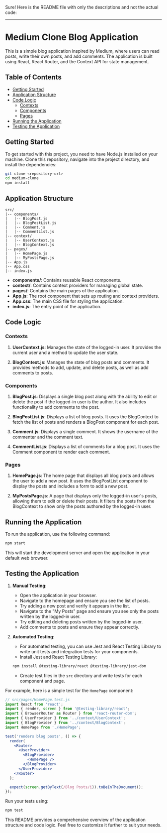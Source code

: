 Sure! Here is the README file with only the descriptions and not the actual code:

---

# Medium Clone Blog Application

This is a simple blog application inspired by Medium, where users can read posts, write their own posts, and add comments. The application is built using React, React Router, and the Context API for state management.

## Table of Contents

- [Getting Started](#getting-started)
- [Application Structure](#application-structure)
- [Code Logic](#code-logic)
  - [Contexts](#contexts)
  - [Components](#components)
  - [Pages](#pages)
- [Running the Application](#running-the-application)
- [Testing the Application](#testing-the-application)

## Getting Started

To get started with this project, you need to have Node.js installed on your machine. Clone this repository, navigate into the project directory, and install the dependencies:

```sh
git clone <repository-url>
cd medium-clone
npm install
```

## Application Structure

```
src/
|-- components/
|   |-- BlogPost.js
|   |-- BlogPostList.js
|   |-- Comment.js
|   |-- CommentList.js
|-- context/
|   |-- UserContext.js
|   |-- BlogContext.js
|-- pages/
|   |-- HomePage.js
|   |-- MyPostsPage.js
|-- App.js
|-- App.css
|-- index.js
```

- **components/**: Contains reusable React components.
- **context/**: Contains context providers for managing global state.
- **pages/**: Contains the main pages of the application.
- **App.js**: The root component that sets up routing and context providers.
- **App.css**: The main CSS file for styling the application.
- **index.js**: The entry point of the application.

## Code Logic

### Contexts

1. **UserContext.js**: Manages the state of the logged-in user. It provides the current user and a method to update the user state.

2. **BlogContext.js**: Manages the state of blog posts and comments. It provides methods to add, update, and delete posts, as well as add comments to posts.

### Components

1. **BlogPost.js**: Displays a single blog post along with the ability to edit or delete the post if the logged-in user is the author. It also includes functionality to add comments to the post.

2. **BlogPostList.js**: Displays a list of blog posts. It uses the BlogContext to fetch the list of posts and renders a BlogPost component for each post.

3. **Comment.js**: Displays a single comment. It shows the username of the commenter and the comment text.

4. **CommentList.js**: Displays a list of comments for a blog post. It uses the Comment component to render each comment.

### Pages

1. **HomePage.js**: The home page that displays all blog posts and allows the user to add a new post. It uses the BlogPostList component to display the posts and includes a form to add a new post.

2. **MyPostsPage.js**: A page that displays only the logged-in user's posts, allowing them to edit or delete their posts. It filters the posts from the BlogContext to show only the posts authored by the logged-in user.

## Running the Application

To run the application, use the following command:

```sh
npm start
```

This will start the development server and open the application in your default web browser.

## Testing the Application

1. **Manual Testing**:
   - Open the application in your browser.
   - Navigate to the homepage and ensure you see the list of posts.
   - Try adding a new post and verify it appears in the list.
   - Navigate to the "My Posts" page and ensure you see only the posts written by the logged-in user.
   - Try editing and deleting posts written by the logged-in user.
   - Add comments to posts and ensure they appear correctly.

2. **Automated Testing**:
   - For automated testing, you can use Jest and React Testing Library to write unit tests and integration tests for your components.
   - Install Jest and React Testing Library:
   ```sh
   npm install @testing-library/react @testing-library/jest-dom
   ```
   - Create test files in the `src` directory and write tests for each component and page.

For example, here is a simple test for the `HomePage` component:

```jsx
// src/pages/HomePage.test.js
import React from 'react';
import { render, screen } from '@testing-library/react';
import { BrowserRouter as Router } from 'react-router-dom';
import { UserProvider } from '../context/UserContext';
import { BlogProvider } from '../context/BlogContext';
import HomePage from './HomePage';

test('renders blog posts', () => {
  render(
    <Router>
      <UserProvider>
        <BlogProvider>
          <HomePage />
        </BlogProvider>
      </UserProvider>
    </Router>
  );

  expect(screen.getByText(/Blog Posts/i)).toBeInTheDocument();
});
```

Run your tests using:

```sh
npm test
```

This README provides a comprehensive overview of the application structure and code logic. Feel free to customize it further to suit your needs.